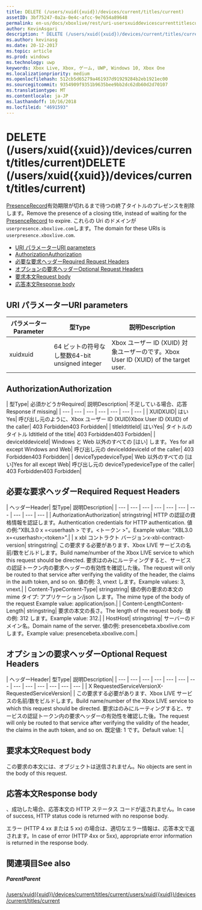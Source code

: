 ```yaml
---
title: DELETE (/users/xuid({xuid})/devices/current/titles/current)
assetID: 3bf75247-0a2a-0e4c-afcc-9e7654a89648
permalink: en-us/docs/xboxlive/rest/uri-usersxuiddevicescurrenttitlescurrentdelete.html
author: KevinAsgari
description: " DELETE (/users/xuid({xuid})/devices/current/titles/current)"
ms.author: kevinasg
ms.date: 20-12-2017
ms.topic: article
ms.prod: windows
ms.technology: uwp
keywords: Xbox Live, Xbox, ゲーム, UWP, Windows 10, Xbox One
ms.localizationpriority: medium
ms.openlocfilehash: 512cb5d65279a461937d91929284b2eb1921ec00
ms.sourcegitcommit: 9354909f9351b9635bee9bb2dc62db60d2d70107
ms.translationtype: MT
ms.contentlocale: ja-JP
ms.lasthandoff: 10/16/2018
ms.locfileid: "4691593"
---
```

# <a name="delete-usersxuidxuiddevicescurrenttitlescurrent"></a><span data-ttu-id="17d81-104">DELETE (/users/xuid({xuid})/devices/current/titles/current)</span><span class="sxs-lookup"><span data-stu-id="17d81-104">DELETE (/users/xuid({xuid})/devices/current/titles/current)</span></span>
<span data-ttu-id="17d81-105">[PresenceRecord](../../json/json-presencerecord.md)有効期限が切れるまで待つの終了タイトルのプレゼンスを削除します。</span><span class="sxs-lookup"><span data-stu-id="17d81-105">Remove the presence of a closing title, instead of waiting for the [PresenceRecord](../../json/json-presencerecord.md) to expire.</span></span> <span data-ttu-id="17d81-106">これらの Uri のドメインが`userpresence.xboxlive.com`します。</span><span class="sxs-lookup"><span data-stu-id="17d81-106">The domain for these URIs is `userpresence.xboxlive.com`.</span></span>
 
  * [<span data-ttu-id="17d81-107">URI パラメーター</span><span class="sxs-lookup"><span data-stu-id="17d81-107">URI parameters</span></span>](#ID4EZ)
  * [<span data-ttu-id="17d81-108">Authorization</span><span class="sxs-lookup"><span data-stu-id="17d81-108">Authorization</span></span>](#ID4EEB)
  * [<span data-ttu-id="17d81-109">必要な要求ヘッダー</span><span class="sxs-lookup"><span data-stu-id="17d81-109">Required Request Headers</span></span>](#ID4ERD)
  * [<span data-ttu-id="17d81-110">オプションの要求ヘッダー</span><span class="sxs-lookup"><span data-stu-id="17d81-110">Optional Request Headers</span></span>](#ID4EVF)
  * [<span data-ttu-id="17d81-111">要求本文</span><span class="sxs-lookup"><span data-stu-id="17d81-111">Request body</span></span>](#ID4EVG)
  * [<span data-ttu-id="17d81-112">応答本文</span><span class="sxs-lookup"><span data-stu-id="17d81-112">Response body</span></span>](#ID4EAH)
 
<a id="ID4EZ"></a>

 
## <a name="uri-parameters"></a><span data-ttu-id="17d81-113">URI パラメーター</span><span class="sxs-lookup"><span data-stu-id="17d81-113">URI parameters</span></span>
 
| <span data-ttu-id="17d81-114">パラメーター</span><span class="sxs-lookup"><span data-stu-id="17d81-114">Parameter</span></span>| <span data-ttu-id="17d81-115">型</span><span class="sxs-lookup"><span data-stu-id="17d81-115">Type</span></span>| <span data-ttu-id="17d81-116">説明</span><span class="sxs-lookup"><span data-stu-id="17d81-116">Description</span></span>| 
| --- | --- | --- | 
| <span data-ttu-id="17d81-117">xuid</span><span class="sxs-lookup"><span data-stu-id="17d81-117">xuid</span></span>| <span data-ttu-id="17d81-118">64 ビットの符号なし整数</span><span class="sxs-lookup"><span data-stu-id="17d81-118">64-bit unsigned integer</span></span>| <span data-ttu-id="17d81-119">Xbox ユーザー ID (XUID) 対象ユーザーのです。</span><span class="sxs-lookup"><span data-stu-id="17d81-119">Xbox User ID (XUID) of the target user.</span></span>| 
  
<a id="ID4EEB"></a>

 
## <a name="authorization"></a><span data-ttu-id="17d81-120">Authorization</span><span class="sxs-lookup"><span data-stu-id="17d81-120">Authorization</span></span>
 
| <span data-ttu-id="17d81-121">型</span><span class="sxs-lookup"><span data-stu-id="17d81-121">Type</span></span>| <span data-ttu-id="17d81-122">必須かどうか</span><span class="sxs-lookup"><span data-stu-id="17d81-122">Required</span></span>| <span data-ttu-id="17d81-123">説明</span><span class="sxs-lookup"><span data-stu-id="17d81-123">Description</span></span>| <span data-ttu-id="17d81-124">不足している場合、応答</span><span class="sxs-lookup"><span data-stu-id="17d81-124">Response if missing</span></span>| 
| --- | --- | --- | --- | --- | --- | --- | 
| <span data-ttu-id="17d81-125">XUID</span><span class="sxs-lookup"><span data-stu-id="17d81-125">XUID</span></span>| <span data-ttu-id="17d81-126">はい</span><span class="sxs-lookup"><span data-stu-id="17d81-126">Yes</span></span>| <span data-ttu-id="17d81-127">呼び出し元のように、Xbox ユーザー ID (XUID)</span><span class="sxs-lookup"><span data-stu-id="17d81-127">Xbox User ID (XUID) of the caller</span></span>| <span data-ttu-id="17d81-128">403 Forbidden</span><span class="sxs-lookup"><span data-stu-id="17d81-128">403 Forbidden</span></span>| 
| <span data-ttu-id="17d81-129">titleId</span><span class="sxs-lookup"><span data-stu-id="17d81-129">titleId</span></span>| <span data-ttu-id="17d81-130">はい</span><span class="sxs-lookup"><span data-stu-id="17d81-130">Yes</span></span>| <span data-ttu-id="17d81-131">タイトルのタイトル Id</span><span class="sxs-lookup"><span data-stu-id="17d81-131">titleId of the title</span></span>| <span data-ttu-id="17d81-132">403 Forbidden</span><span class="sxs-lookup"><span data-stu-id="17d81-132">403 Forbidden</span></span>| 
| <span data-ttu-id="17d81-133">deviceId</span><span class="sxs-lookup"><span data-stu-id="17d81-133">deviceId</span></span>| <span data-ttu-id="17d81-134">Windows と Web 以外のすべての [はい] します。</span><span class="sxs-lookup"><span data-stu-id="17d81-134">Yes for all except Windows and Web</span></span>| <span data-ttu-id="17d81-135">呼び出し元の deviceId</span><span class="sxs-lookup"><span data-stu-id="17d81-135">deviceId of the caller</span></span>| <span data-ttu-id="17d81-136">403 Forbidden</span><span class="sxs-lookup"><span data-stu-id="17d81-136">403 Forbidden</span></span>| 
| <span data-ttu-id="17d81-137">deviceType</span><span class="sxs-lookup"><span data-stu-id="17d81-137">deviceType</span></span>| <span data-ttu-id="17d81-138">Web 以外のすべての [はい]</span><span class="sxs-lookup"><span data-stu-id="17d81-138">Yes for all except Web</span></span>| <span data-ttu-id="17d81-139">呼び出し元の deviceType</span><span class="sxs-lookup"><span data-stu-id="17d81-139">deviceType of the caller</span></span>| <span data-ttu-id="17d81-140">403 Forbidden</span><span class="sxs-lookup"><span data-stu-id="17d81-140">403 Forbidden</span></span>| 
  
<a id="ID4ERD"></a>

 
## <a name="required-request-headers"></a><span data-ttu-id="17d81-141">必要な要求ヘッダー</span><span class="sxs-lookup"><span data-stu-id="17d81-141">Required Request Headers</span></span>
 
| <span data-ttu-id="17d81-142">ヘッダー</span><span class="sxs-lookup"><span data-stu-id="17d81-142">Header</span></span>| <span data-ttu-id="17d81-143">型</span><span class="sxs-lookup"><span data-stu-id="17d81-143">Type</span></span>| <span data-ttu-id="17d81-144">説明</span><span class="sxs-lookup"><span data-stu-id="17d81-144">Description</span></span>| 
| --- | --- | --- | --- | --- | --- | --- | --- | --- | --- | 
| <span data-ttu-id="17d81-145">Authorization</span><span class="sxs-lookup"><span data-stu-id="17d81-145">Authorization</span></span>| <span data-ttu-id="17d81-146">string</span><span class="sxs-lookup"><span data-stu-id="17d81-146">string</span></span>| <span data-ttu-id="17d81-147">HTTP の認証の資格情報を認証します。</span><span class="sxs-lookup"><span data-stu-id="17d81-147">Authentication credentials for HTTP authentication.</span></span> <span data-ttu-id="17d81-148">値の例:"XBL3.0 x =&lt;userhash > です。&lt;トークン >"。</span><span class="sxs-lookup"><span data-stu-id="17d81-148">Example value: "XBL3.0 x=&lt;userhash>;&lt;token>".</span></span>| 
| <span data-ttu-id="17d81-149">x xbl コントラクト バージョン</span><span class="sxs-lookup"><span data-stu-id="17d81-149">x-xbl-contract-version</span></span>| <span data-ttu-id="17d81-150">string</span><span class="sxs-lookup"><span data-stu-id="17d81-150">string</span></span>| <span data-ttu-id="17d81-151">この要求する必要があります、Xbox LIVE サービスの名前/数をビルドします。</span><span class="sxs-lookup"><span data-stu-id="17d81-151">Build name/number of the Xbox LIVE service to which this request should be directed.</span></span> <span data-ttu-id="17d81-152">要求はのみにルーティングすると、サービスの認証トークン内の要求ヘッダーの有効性を確認した後。</span><span class="sxs-lookup"><span data-stu-id="17d81-152">The request will only be routed to that service after verifying the validity of the header, the claims in the auth token, and so on.</span></span> <span data-ttu-id="17d81-153">値の例: 3, vnext します。</span><span class="sxs-lookup"><span data-stu-id="17d81-153">Example values: 3, vnext.</span></span>| 
| <span data-ttu-id="17d81-154">Content-Type</span><span class="sxs-lookup"><span data-stu-id="17d81-154">Content-Type</span></span>| <span data-ttu-id="17d81-155">string</span><span class="sxs-lookup"><span data-stu-id="17d81-155">string</span></span>| <span data-ttu-id="17d81-156">値の例の要求の本文の mime タイプ: アプリケーション/json します。</span><span class="sxs-lookup"><span data-stu-id="17d81-156">The mime type of the body of the request Example value: application/json.</span></span>| 
| <span data-ttu-id="17d81-157">Content-Length</span><span class="sxs-lookup"><span data-stu-id="17d81-157">Content-Length</span></span>| <span data-ttu-id="17d81-158">string</span><span class="sxs-lookup"><span data-stu-id="17d81-158">string</span></span>| <span data-ttu-id="17d81-159">要求の本文の長さ。</span><span class="sxs-lookup"><span data-stu-id="17d81-159">The length of the request body.</span></span> <span data-ttu-id="17d81-160">値の例: 312 します。</span><span class="sxs-lookup"><span data-stu-id="17d81-160">Example value: 312.</span></span>| 
| <span data-ttu-id="17d81-161">Host</span><span class="sxs-lookup"><span data-stu-id="17d81-161">Host</span></span>| <span data-ttu-id="17d81-162">string</span><span class="sxs-lookup"><span data-stu-id="17d81-162">string</span></span>| <span data-ttu-id="17d81-163">サーバーのドメイン名。</span><span class="sxs-lookup"><span data-stu-id="17d81-163">Domain name of the server.</span></span> <span data-ttu-id="17d81-164">値の例: presencebeta.xboxlive.com します。</span><span class="sxs-lookup"><span data-stu-id="17d81-164">Example value: presencebeta.xboxlive.com.</span></span>| 
  
<a id="ID4EVF"></a>

 
## <a name="optional-request-headers"></a><span data-ttu-id="17d81-165">オプションの要求ヘッダー</span><span class="sxs-lookup"><span data-stu-id="17d81-165">Optional Request Headers</span></span>
 
| <span data-ttu-id="17d81-166">ヘッダー</span><span class="sxs-lookup"><span data-stu-id="17d81-166">Header</span></span>| <span data-ttu-id="17d81-167">型</span><span class="sxs-lookup"><span data-stu-id="17d81-167">Type</span></span>| <span data-ttu-id="17d81-168">説明</span><span class="sxs-lookup"><span data-stu-id="17d81-168">Description</span></span>| 
| --- | --- | --- | --- | --- | --- | --- | --- | --- | --- | --- | --- | --- | 
| <span data-ttu-id="17d81-169">X RequestedServiceVersion</span><span class="sxs-lookup"><span data-stu-id="17d81-169">X-RequestedServiceVersion</span></span>|  | <span data-ttu-id="17d81-170">この要求する必要があります、Xbox LIVE サービスの名前/数をビルドします。</span><span class="sxs-lookup"><span data-stu-id="17d81-170">Build name/number of the Xbox LIVE service to which this request should be directed.</span></span> <span data-ttu-id="17d81-171">要求はのみにルーティングすると、サービスの認証トークン内の要求ヘッダーの有効性を確認した後。</span><span class="sxs-lookup"><span data-stu-id="17d81-171">The request will only be routed to that service after verifying the validity of the header, the claims in the auth token, and so on.</span></span> <span data-ttu-id="17d81-172">既定値: 1 です。</span><span class="sxs-lookup"><span data-stu-id="17d81-172">Default value: 1.</span></span>| 
  
<a id="ID4EVG"></a>

 
## <a name="request-body"></a><span data-ttu-id="17d81-173">要求本文</span><span class="sxs-lookup"><span data-stu-id="17d81-173">Request body</span></span>
 
<span data-ttu-id="17d81-174">この要求の本文には、オブジェクトは送信されません。</span><span class="sxs-lookup"><span data-stu-id="17d81-174">No objects are sent in the body of this request.</span></span>
  
<a id="ID4EAH"></a>

 
## <a name="response-body"></a><span data-ttu-id="17d81-175">応答本文</span><span class="sxs-lookup"><span data-stu-id="17d81-175">Response body</span></span>
 
<span data-ttu-id="17d81-176">、成功した場合、応答本文の HTTP ステータス コードが返されません。</span><span class="sxs-lookup"><span data-stu-id="17d81-176">In case of success, HTTP status code is returned with no response body.</span></span>
 
<span data-ttu-id="17d81-177">エラー (HTTP 4 xx または 5 xx) の場合は、適切なエラー情報は、応答本文で返されます。</span><span class="sxs-lookup"><span data-stu-id="17d81-177">In case of error (HTTP 4xx or 5xx), appropriate error information is returned in the response body.</span></span>
  
<a id="ID4ELH"></a>

 
## <a name="see-also"></a><span data-ttu-id="17d81-178">関連項目</span><span class="sxs-lookup"><span data-stu-id="17d81-178">See also</span></span>
 
<a id="ID4ENH"></a>

 
##### <a name="parent"></a><span data-ttu-id="17d81-179">Parent</span><span class="sxs-lookup"><span data-stu-id="17d81-179">Parent</span></span> 

[<span data-ttu-id="17d81-180">/users/xuid({xuid})/devices/current/titles/current</span><span class="sxs-lookup"><span data-stu-id="17d81-180">/users/xuid({xuid})/devices/current/titles/current</span></span>](uri-usersxuiddevicescurrenttitlescurrent.md)

   
